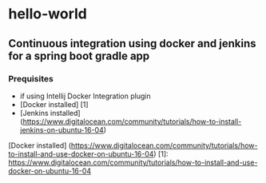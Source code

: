 # hello-world

## Continuous integration using docker and jenkins for a spring boot gradle app

### Prequisites
* if using Intellij Docker Integration plugin
* [Docker installed] [1]
* [Jenkins installed] (https://www.digitalocean.com/community/tutorials/how-to-install-jenkins-on-ubuntu-16-04)

[Docker installed] (https://www.digitalocean.com/community/tutorials/how-to-install-and-use-docker-on-ubuntu-16-04)
[1]: https://www.digitalocean.com/community/tutorials/how-to-install-and-use-docker-on-ubuntu-16-04
